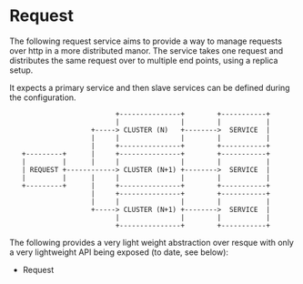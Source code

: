 # Request

The following request service aims to provide a way to manage requests over
http in a more distributed manor. The service takes one request and distributes
the same request over to multiple end points, using a replica setup.

It expects a primary service and then slave services can be defined during the
configuration.


                              +---------------+        +-----------+
                              |               |        |           |
                        +-----> CLUSTER (N)   +-------->  SERVICE  |
                        |     |               |        |           |
                        |     +---------------+        +-----------+
       +---------+      |     +---------------+        +-----------+
       |         |      |     |               |        |           |
       | REQUEST +------------> CLUSTER (N+1) +-------->  SERVICE  |
       |         |      |     |               |        |           |
       +---------+      |     +---------------+        +-----------+
                        |     +---------------+        +-----------+
                        |     |               |        |           |
                        +-----> CLUSTER (N+1) +-------->  SERVICE  |
                              |               |        |           |
                              +---------------+        +-----------+


The following provides a very light weight abstraction over resque with only
a very lightweight API being exposed (to date, see below):

 - Request
